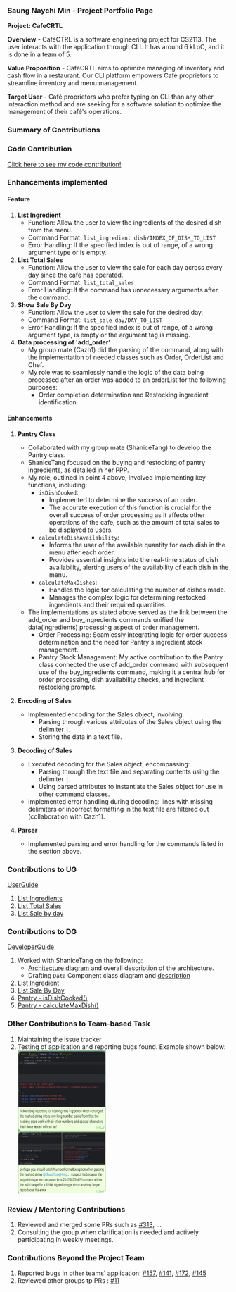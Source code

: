### Saung Naychi Min - Project Portfolio Page
**Project: CafeCRTL**

**Overview** - CaféCTRL is a software engineering project for CS2113. The user interacts with the application through CLI. It has around 6 kLoC, and it is done in a team of 5.

**Value Proposition** - CaféCRTL aims to optimize managing of inventory and cash flow in a restaurant. Our CLI platform empowers Café proprietors to streamline inventory and menu management.

**Target User** - Café proprietors who prefer typing on CLI than any other interaction method and are seeking for a software solution to optimize the management of their café's operations.

### Summary of Contributions

### Code Contribution
[Click here to see my code contribution!](https://nus-cs2113-ay2324s1.github.io/tp-dashboard/?search=&sort=groupTitle&sortWithin=title&timeframe=commit&mergegroup=&groupSelect=groupByRepos&breakdown=true&checkedFileTypes=functional-code~test-code~docs&since=2023-09-22&tabOpen=true&tabType=authorship&zFR=false&tabAuthor=NaychiMin&tabRepo=AY2324S1-CS2113-T17-2%2Ftp%5Bmaster%5D&authorshipIsMergeGroup=false&authorshipFileTypes=functional-code~test-code~docs&authorshipIsBinaryFileTypeChecked=false&authorshipIsIgnoredFilesChecked=false)
### Enhancements implemented

#### Feature

1. **List Ingredient**
    - Function: Allow the user to view the ingredients of the desired dish from the menu.
    - Command Format: `list_ingredient dish/INDEX_OF_DISH_TO_LIST`
    - Error Handling: If the specified index is out of range, of a wrong argument type or is empty.
2. **List Total Sales**
    - Function: Allow the user to view the sale for each day across every day since the cafe has operated.
    - Command Format: `list_total_sales`
    - Error Handling: If the command has unnecessary arguments after the command.
3. **Show Sale By Day** 
    - Function: Allow the user to view the sale for the desired day. <br>
    - Command Format: `list_sale day/DAY_TO_LIST` <br>
    - Error Handling: If the specified index is out of range, of a wrong argument type, is empty or the argument tag is missing.
4. **Data processing of 'add_order'**
   - My group mate (Cazh1) did the parsing of the command, along with the implementation of needed classes such as Order, OrderList and Chef.
   - My role was to seamlessly handle the logic of the data being processed after an order was added to an orderList for the following purposes:
     - Order completion determination and Restocking ingredient identification

#### Enhancements
1. **Pantry Class**
    - Collaborated with my group mate (ShaniceTang) to develop the Pantry class.
    - ShaniceTang focused on the buying and restocking of pantry ingredients, as detailed in her PPP.
    - My role, outlined in point 4 above, involved implementing key functions, including:
        - `isDishCooked`:
            - Implemented to determine the success of an order.
            - The accurate execution of this function is crucial for the overall success of order processing as it affects other operations of the cafe, such as the amount of total sales to be displayed to users.
        - `calculateDishAvailability`:
            - Informs the user of the available quantity for each dish in the menu after each order.
            - Provides essential insights into the real-time status of dish availability, alerting users of the availability of each dish in the menu.
        - `calculateMaxDishes`:
            - Handles the logic for calculating the number of dishes made.
            - Manages the complex logic for determining restocked ingredients and their required quantities.
    - The implementations as stated above served as the link between the add_order and buy_ingredients commands unified the data(ingredients) processing aspect of order management.
       - Order Processing: Seamlessly integrating logic for order success determination and the need for Pantry's ingredient stock management.
       - Pantry Stock Management: My active contribution to the Pantry class connected the use of add_order command with subsequent use of the buy_ingredients command, making it a central hub for order processing, dish availability checks, and ingredient restocking prompts.

2. **Encoding of Sales**
    - Implemented encoding for the Sales object, involving:
        - Parsing through various attributes of the Sales object using the delimiter `|`.
        - Storing the data in a text file.

3. **Decoding of Sales**
    - Executed decoding for the Sales object, encompassing:
        - Parsing through the text file and separating contents using the delimiter `|`.
        - Using parsed attributes to instantiate the Sales object for use in other command classes.
    - Implemented error handling during decoding: lines with missing delimiters or incorrect formatting in the text file are filtered out (collaboration with Cazh1).

4. **Parser**
    - Implemented parsing and error handling for the commands listed in the section above.

### Contributions to UG
[UserGuide](https://ay2324s1-cs2113-t17-2.github.io/tp/UserGuide.html)

1. [List Ingredients](https://ay2324s1-cs2113-t17-2.github.io/tp/UserGuide.html#listing-ingredients-needed-for-the-selected-dish--list_ingredients)
2. [List Total Sales](https://ay2324s1-cs2113-t17-2.github.io/tp/UserGuide.html#showing-total-sales--list_total_sales)
3. [List Sale by day](https://ay2324s1-cs2113-t17-2.github.io/tp/UserGuide.html#showing-sales-for-a-chosen-day--list_sale)

### Contributions to DG
[DeveloperGuide](https://ay2324s1-cs2113-t17-2.github.io/tp/DeveloperGuide.html)
1. Worked with ShaniceTang on the following:
   - [Architecture diagram](https://ay2324s1-cs2113-t17-2.github.io/tp/DeveloperGuide.html#architecture) and overall description of the architecture. 
   - Drafting `Data` Component class diagram and [description](https://ay2324s1-cs2113-t17-2.github.io/tp/DeveloperGuide.html#data-component)
2. [List Ingredient](https://ay2324s1-cs2113-t17-2.github.io/tp/DeveloperGuide.html#list-ingredients) 
3. [List Sale By Day](https://ay2324s1-cs2113-t17-2.github.io/tp/DeveloperGuide.html#list-sale-by-day)
4. [Pantry - isDishCooked()](https://ay2324s1-cs2113-t17-2.github.io/tp/DeveloperGuide.html#pantry---isdishcooked)
5. [Pantry - calculateMaxDish()](https://ay2324s1-cs2113-t17-2.github.io/tp/DeveloperGuide.html#pantry---calculatemaxdish)

### Other Contributions to Team-based Task
1. Maintaining the issue tracker
2. Testing of application and reporting bugs found. Example shown below: <br>
   <img alt="Telegram Screenshot" height="325" src="../images_PPP/naychi/exampleOfBugReport.png" width="200"/>

### Review / Mentoring Contributions
1. Reviewed and merged some PRs such as [#313](https://github.com/AY2324S1-CS2113-T17-2/tp/pull/313), ...
2. Consulting the group when clarification is needed and actively participating in weekly meetings.

### Contributions Beyond the Project Team
1. Reported bugs in other teams' application: [#157](https://github.com/AY2324S1-CS2113T-W11-2/tp/issues/157), [#141](https://github.com/AY2324S1-CS2113T-W11-2/tp/issues/141), [#172](https://github.com/AY2324S1-CS2113T-W11-2/tp/issues/172), [#145](https://github.com/AY2324S1-CS2113T-W11-2/tp/issues/145)
2. Reviewed other groups tp PRs : [#11](https://github.com/nus-cs2113-AY2324S1/tp/pull/11/files)
